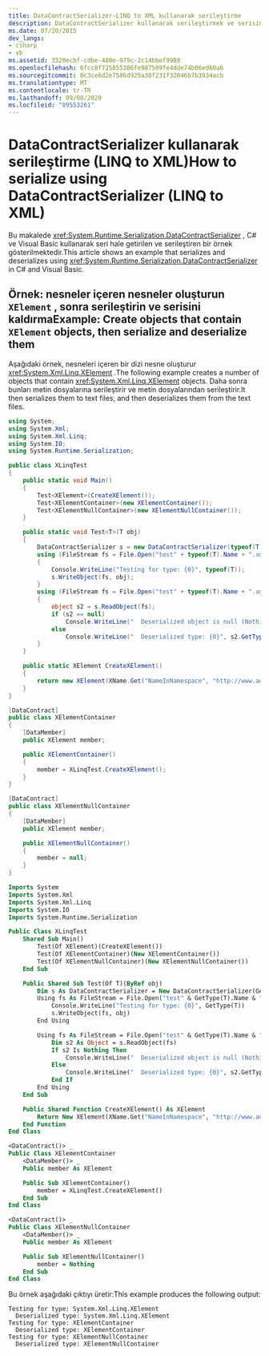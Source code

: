 ```yaml
---
title: DataContractSerializer-LINQ to XML kullanarak serileştirme
description: DataContractSerializer kullanarak serileştirmek ve serisini kaldırma hakkında bilgi edinin.
ms.date: 07/20/2015
dev_langs:
- csharp
- vb
ms.assetid: 3320ecbf-cdbe-480e-979c-2c14bbef9988
ms.openlocfilehash: 6fcc8f725855386fe987589fe4dde74b06ed60a6
ms.sourcegitcommit: 0c3ce6d2e7586d925a30f231f32046b7b3934acb
ms.translationtype: MT
ms.contentlocale: tr-TR
ms.lasthandoff: 09/08/2020
ms.locfileid: "89553261"
---
```

# <a name="how-to-serialize-using-datacontractserializer-linq-to-xml"></a><span data-ttu-id="90dc6-103">DataContractSerializer kullanarak serileştirme (LINQ to XML)</span><span class="sxs-lookup"><span data-stu-id="90dc6-103">How to serialize using DataContractSerializer (LINQ to XML)</span></span>

<span data-ttu-id="90dc6-104">Bu makalede <xref:System.Runtime.Serialization.DataContractSerializer> , C# ve Visual Basic kullanarak seri hale getirilen ve serileştiren bir örnek gösterilmektedir.</span><span class="sxs-lookup"><span data-stu-id="90dc6-104">This article shows an example that serializes and deserializes using <xref:System.Runtime.Serialization.DataContractSerializer> in C# and Visual Basic.</span></span>

## <a name="example-create-objects-that-contain-xelement-objects-then-serialize-and-deserialize-them"></a><span data-ttu-id="90dc6-105">Örnek: nesneler içeren nesneler oluşturun `XElement` , sonra serileştirin ve serisini kaldırma</span><span class="sxs-lookup"><span data-stu-id="90dc6-105">Example: Create objects that contain `XElement` objects, then serialize and deserialize them</span></span>

<span data-ttu-id="90dc6-106">Aşağıdaki örnek, nesneleri içeren bir dizi nesne oluşturur <xref:System.Xml.Linq.XElement> .</span><span class="sxs-lookup"><span data-stu-id="90dc6-106">The following example creates a number of objects that contain <xref:System.Xml.Linq.XElement> objects.</span></span> <span data-ttu-id="90dc6-107">Daha sonra bunları metin dosyalarına serileştirir ve metin dosyalarından serileştirir.</span><span class="sxs-lookup"><span data-stu-id="90dc6-107">It then serializes them to text files, and then deserializes them from the text files.</span></span>

```csharp
using System;
using System.Xml;
using System.Xml.Linq;
using System.IO;
using System.Runtime.Serialization;

public class XLinqTest
{
    public static void Main()
    {
        Test<XElement>(CreateXElement());
        Test<XElementContainer>(new XElementContainer());
        Test<XElementNullContainer>(new XElementNullContainer());
    }

    public static void Test<T>(T obj)
    {
        DataContractSerializer s = new DataContractSerializer(typeof(T));
        using (FileStream fs = File.Open("test" + typeof(T).Name + ".xml", FileMode.Create))
        {
            Console.WriteLine("Testing for type: {0}", typeof(T));
            s.WriteObject(fs, obj);
        }
        using (FileStream fs = File.Open("test" + typeof(T).Name + ".xml", FileMode.Open))
        {
            object s2 = s.ReadObject(fs);
            if (s2 == null)
                Console.WriteLine("  Deserialized object is null (Nothing in VB)");
            else
                Console.WriteLine("  Deserialized type: {0}", s2.GetType());
        }
    }

    public static XElement CreateXElement()
    {
        return new XElement(XName.Get("NameInNamespace", "http://www.adventure-works.org"));
    }
}

[DataContract]
public class XElementContainer
{
    [DataMember]
    public XElement member;

    public XElementContainer()
    {
        member = XLinqTest.CreateXElement();
    }
}

[DataContract]
public class XElementNullContainer
{
    [DataMember]
    public XElement member;

    public XElementNullContainer()
    {
        member = null;
    }
}
```

```vb
Imports System
Imports System.Xml
Imports System.Xml.Linq
Imports System.IO
Imports System.Runtime.Serialization

Public Class XLinqTest
    Shared Sub Main()
        Test(Of XElement)(CreateXElement())
        Test(Of XElementContainer)(New XElementContainer())
        Test(Of XElementNullContainer)(New XElementNullContainer())
    End Sub

    Public Shared Sub Test(Of T)(ByRef obj)
        Dim s As DataContractSerializer = New DataContractSerializer(GetType(T))
        Using fs As FileStream = File.Open("test" & GetType(T).Name & ".xml", FileMode.Create)
            Console.WriteLine("Testing for type: {0}", GetType(T))
            s.WriteObject(fs, obj)
        End Using

        Using fs As FileStream = File.Open("test" & GetType(T).Name & ".xml", FileMode.Open)
            Dim s2 As Object = s.ReadObject(fs)
            If s2 Is Nothing Then
                Console.WriteLine("  Deserialized object is null (Nothing in VB)")
            Else
                Console.WriteLine("  Deserialized type: {0}", s2.GetType())
            End If
        End Using
    End Sub

    Public Shared Function CreateXElement() As XElement
        Return New XElement(XName.Get("NameInNamespace", "http://www.adventure-works.org"))
    End Function
End Class

<DataContract()> _
Public Class XElementContainer
    <DataMember()> _
    Public member As XElement

    Public Sub XElementContainer()
        member = XLinqTest.CreateXElement()
    End Sub
End Class

<DataContract()> _
Public Class XElementNullContainer
    <DataMember()> _
    Public member As XElement

    Public Sub XElementNullContainer()
        member = Nothing
    End Sub
End Class
```

 <span data-ttu-id="90dc6-108">Bu örnek aşağıdaki çıktıyı üretir:</span><span class="sxs-lookup"><span data-stu-id="90dc6-108">This example produces the following output:</span></span>

```output
Testing for type: System.Xml.Linq.XElement
  Deserialized type: System.Xml.Linq.XElement
Testing for type: XElementContainer
  Deserialized type: XElementContainer
Testing for type: XElementNullContainer
  Deserialized type: XElementNullContainer
```
